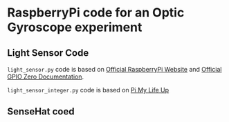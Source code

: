 # RaspberryPi code for an Optic Gyroscope experiment

## Light Sensor Code
`light_sensor.py` code is based on [Official RaspberryPi Website](https://projects.raspberrypi.org/en/projects/physical-computing/10)
and [Official GPIO Zero Documentation](https://gpiozero.readthedocs.io/en/stable/api_input.html).

`light_sensor_integer.py` code is based on [Pi My Life Up](https://github.com/pimylifeup/Light_Sensor)

## SenseHat coed
